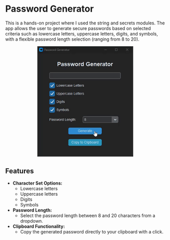 # Password Generator

This is a hands-on project where I used the string and secrets modules. The app allows the user to generate secure passwords based on selected criteria such as lowercase letters, uppercase letters, digits, and symbols, with a flexible password length selection (ranging from 8 to 20).

<p align="center">
    <img width="60%" src="images/gui.gif">
</p>

## Features

- **Character Set Options:**
  - Lowercase letters
  - Uppercase letters
  - Digits
  - Symbols
- **Password Length:** 
  - Select the password length between 8 and 20 characters from a dropdown.
- **Clipboard Functionality:** 
  - Copy the generated password directly to your clipboard with a click.

